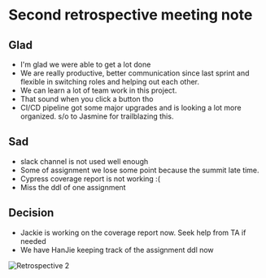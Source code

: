 # Second retrospective meeting note

## Glad

- I'm glad we were able to get a lot done
- We are really productive, better communication since last sprint and flexible in switching roles and helping out each other.
- We can learn a lot of team work in this project.
- That sound when you click a button tho
- CI/CD pipeline got some major upgrades and is looking a lot more organized. s/o to Jasmine for trailblazing this.

## Sad 

- slack channel is not used well enough
- Some of assignment we lose some point because the summit late time.
- Cypress coverage report is not working :(
- Miss the ddl of one assignment

## Decision

- Jackie is working on the coverage report now. Seek help from TA if needed
- We have HanJie keeping track of the assignment ddl now

![Retrospective 2](/specs/retrospective/030821-retrospective.jpg)
